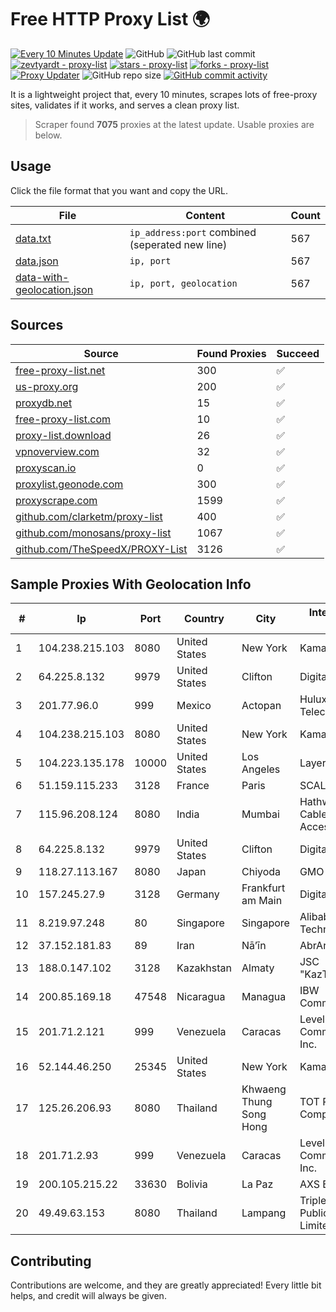 
# Free HTTP Proxy List 🌍

[![Every 10 Minutes Update](https://github.com/mertguvencli/http-proxy-list/actions/workflows/main.yml/badge.svg?branch=main)](https://github.com/mertguvencli/http-proxy-list/actions/workflows/main.yml)
![GitHub](https://img.shields.io/github/license/mertguvencli/http-proxy-list)
![GitHub last commit](https://img.shields.io/github/last-commit/mertguvencli/http-proxy-list)
[![zevtyardt - proxy-list](https://img.shields.io/static/v1?label=zevtyardt&message=proxy-list&color=blue&logo=github)](https://github.com/zevtyardt/proxy-list "Go to GitHub repo")
[![stars - proxy-list](https://img.shields.io/github/stars/zevtyardt/proxy-list?style=social)](https://github.com/zevtyardt/proxy-list)
[![forks - proxy-list](https://img.shields.io/github/forks/zevtyardt/proxy-list?style=social)](https://github.com/zevtyardt/proxy-list)
[![Proxy Updater](https://github.com/zevtyardt/proxy-list/workflows/Proxy%20Updater/badge.svg)](https://github.com/zevtyardt/proxy-list/actions?query=workflow:"Proxy+Updater")
![GitHub repo size](https://img.shields.io/github/repo-size/zevtyardt/proxy-list)
[![GitHub commit activity](https://img.shields.io/github/commit-activity/m/zevtyardt/proxy-list?logo=commits)](https://github.com/zevtyardt/proxy-list/commits/main)

It is a lightweight project that, every 10 minutes, scrapes lots of free-proxy sites, validates if it works, and serves a clean proxy list.

> Scraper found **7075** proxies at the latest update. Usable proxies are below.

## Usage

Click the file format that you want and copy the URL.

|File|Content|Count|
|----|-------|-----|
|[data.txt](https://raw.githubusercontent.com/mertguvencli/http-proxy-list/main/proxy-list/data.txt)|`ip_address:port` combined (seperated new line)|567|
|[data.json](https://raw.githubusercontent.com/mertguvencli/http-proxy-list/main/proxy-list/data.json)|`ip, port`|567|
|[data-with-geolocation.json](https://raw.githubusercontent.com/mertguvencli/http-proxy-list/main/proxy-list/data-with-geolocation.json)|`ip, port, geolocation`|567|

## Sources

|Source|Found Proxies|Succeed|
|------|-------------|-------|
|[free-proxy-list.net](https://free-proxy-list.net)|300|✅|
|[us-proxy.org](https://www.us-proxy.org)|200|✅|
|[proxydb.net](http://proxydb.net)|15|✅|
|[free-proxy-list.com](https://free-proxy-list.com/?page=&port=&type%5B%5D=http&type%5B%5D=https&up_time=0&search=Search)|10|✅|
|[proxy-list.download](https://www.proxy-list.download/HTTP)|26|✅|
|[vpnoverview.com](https://vpnoverview.com/privacy/anonymous-browsing/free-proxy-servers)|32|✅|
|[proxyscan.io](https://www.proxyscan.io)|0|✅|
|[proxylist.geonode.com](https://proxylist.geonode.com/api/proxy-list?limit=300&page=1&sort_by=lastChecked&sort_type=desc&protocols=http,https)|300|✅|
|[proxyscrape.com](https://api.proxyscrape.com/v2/?request=displayproxies&protocol=http&timeout=10000&country=all&ssl=all&anonymity=all)|1599|✅|
|[github.com/clarketm/proxy-list](https://raw.githubusercontent.com/clarketm/proxy-list/master/proxy-list-raw.txt)|400|✅|
|[github.com/monosans/proxy-list](https://raw.githubusercontent.com/monosans/proxy-list/main/proxies/http.txt)|1067|✅|
|[github.com/TheSpeedX/PROXY-List](https://raw.githubusercontent.com/TheSpeedX/PROXY-List/master/http.txt)|3126|✅|


## Sample Proxies With Geolocation Info

|#|Ip|Port|Country|City|Internet Service Provider|
|-|--|----|-------|----|-------------------------|
|1|104.238.215.103|8080|United States|New York|Kamatera, Inc.|
|2|64.225.8.132|9979|United States|Clifton|DigitalOcean, LLC|
|3|201.77.96.0|999|Mexico|Actopan|Hulux Telecomunicaciones|
|4|104.238.215.103|8080|United States|New York|Kamatera, Inc.|
|5|104.223.135.178|10000|United States|Los Angeles|LayerHost|
|6|51.159.115.233|3128|France|Paris|SCALEWAY|
|7|115.96.208.124|8080|India|Mumbai|Hathway IP over Cable Internet Access|
|8|64.225.8.132|9979|United States|Clifton|DigitalOcean, LLC|
|9|118.27.113.167|8080|Japan|Chiyoda|GMO Internet, Inc.|
|10|157.245.27.9|3128|Germany|Frankfurt am Main|DigitalOcean, LLC|
|11|8.219.97.248|80|Singapore|Singapore|Alibaba (US) Technology Co., Ltd.|
|12|37.152.181.83|89|Iran|Nā’īn|AbrArvan|
|13|188.0.147.102|3128|Kazakhstan|Almaty|JSC "KazTransCom"|
|14|200.85.169.18|47548|Nicaragua|Managua|IBW Communications|
|15|201.71.2.121|999|Venezuela|Caracas|Level 3 Communications, Inc.|
|16|52.144.46.250|25345|United States|New York|Kamatera, Inc.|
|17|125.26.206.93|8080|Thailand|Khwaeng Thung Song Hong|TOT Public Company Limited|
|18|201.71.2.93|999|Venezuela|Caracas|Level 3 Communications, Inc.|
|19|200.105.215.22|33630|Bolivia|La Paz|AXS Bolivia S. A.|
|20|49.49.63.153|8080|Thailand|Lampang|Triple T Broadband Public Company Limited|



## Contributing

Contributions are welcome, and they are greatly appreciated! Every
little bit helps, and credit will always be given.

